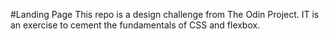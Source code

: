 #Landing Page
This repo is a design challenge from The Odin Project. IT is an exercise to cement the fundamentals of CSS and flexbox.